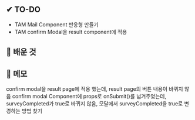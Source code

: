 ## ✔ TO-DO
- TAM Mail Component 반응형 만들기
- TAM confirm Modal을 result component에 적용


## 💾 배운 것


## 📝 메모
confirm modal을 result page에 적용 했는데, result page의 버튼 내용이 바뀌지 않음
confirm modal Component에 props로 onSubmit()를 넘겨주었는데, surveyCompleted가 true로 바뀌지 않음,
모달에서 surveyCompleted을 true로 변경하는 방법 찾기